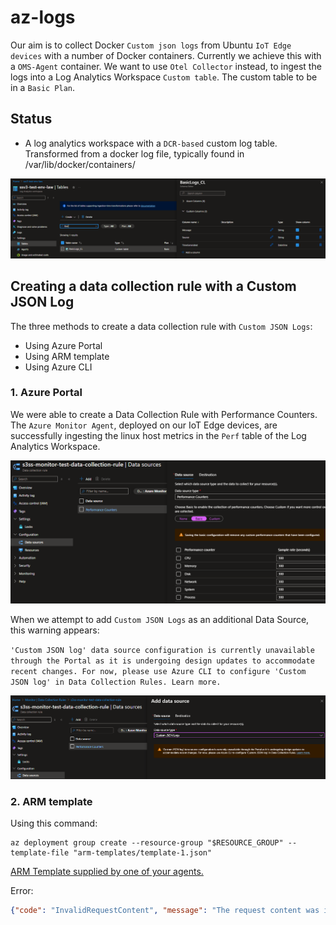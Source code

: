 # az-logs

Our aim is to collect Docker `Custom json logs` from Ubuntu `IoT Edge devices` with a number of Docker containers.
Currently we achieve this with a `OMS-Agent` container.
We want to use `Otel Collector` instead, to ingest the logs into a Log Analytics Workspace `Custom table`. The custom table to be in a `Basic Plan`.

## Status

* A log analytics workspace with a `DCR-based` custom log table. Transformed from a docker log file, typically found in /var/lib/docker/containers/

![Basic Log Table](images/basic-log-table.png)

## Creating a data collection rule with a Custom JSON Log

The three methods to create a data collection rule with `Custom JSON Logs`:

* Using Azure Portal
* Using ARM template
* Using Azure CLI  

### 1. Azure Portal

We were able to create a Data Collection Rule with Performance Counters. The `Azure Monitor Agent`, deployed on our IoT Edge devices,  are successfully ingesting the linux host metrics in the `Perf` table of the Log Analytics Workspace.

![Performance Counters](images/az-monitor-data-collection-rule-performance-counters.png)

When we attempt to add `Custom JSON Logs` as an additional Data Source, this warning appears:

`'Custom JSON log' data source configuration is currently unavailable through the Portal as it is undergoing design updates to accommodate recent changes. For now, please use Azure CLI to configure 'Custom JSON log' in Data Collection Rules. Learn more.`

![Custom JSON Logs](images/az-monitor-data-collection-rule-custom-json-logs.png)

### 2. ARM template

Using this command:

```shell
az deployment group create --resource-group "$RESOURCE_GROUP" --template-file "arm-templates/template-1.json"

```

[ARM Template supplied by one of your agents.](arm-templates/template-1.json)

Error:

```json
{"code": "InvalidRequestContent", "message": "The request content was invalid and could not be deserialized: 'Could not find member 'type' on object of type 'Template'. Path 'properties.template.type', line 2, position 11.'."}

```
